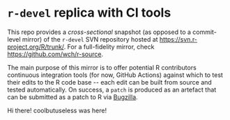 # `r-devel` replica with CI tools

This repo provides a _cross-sectional_ snapshot (as opposed to a commit-level mirror) of the
`r-devel` SVN repository hosted at https://svn.r-project.org/R/trunk/. For a full-fidelity mirror,
check https://github.com/wch/r-source.

The main purpose of this mirror is to offer potential R contributors continuous
integration tools (for now, GitHub Actions) against which to test their edits
to the R code base -- each edit can be built from source and tested automatically.
On success, a `patch` is produced as an artefact that can be submitted as a
patch to R via [Bugzilla](https://bugs.r-project.org/).


Hi there!  coolbutuseless was here!
